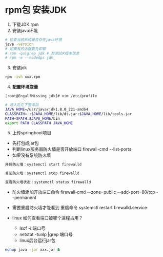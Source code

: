 # rpm包 安装JDK
1. 下载JDK rpm
2. 安装java环境
```bash
# 检查当前系统是否存在java环境  
java -version
# 如果有的话就要先卸载
# rpm -qa|grep jdk # 检测JDK版本信息
# rpm -e --nodedps jdk_
```
3. 安装jdk
```bash
rpm -ivh xxx.rpm
```
4. **配置环境变量**  
```bash
[root@EngulfMissing jdk]# vim /etc/profile

# 进入后在下面添加
JAVA_HOME=/usr/java/jdk1.8.0_221-amd64
CLASSPATH=.:$JAVA_HOME/lib/dt.jar:$JAVA_HOME/lib/tools.jar
PATH=$PATH:$JAVA_HOME/bin
export PATH CLASSPATH JAVA_HOME
```
5. 上传springboot项目
  - 先打包成jar包
  - 判断linux服务器防火墙是否开放端口  firewall-cmd --list-ports
  - 如果没有系统防火墙
```bash
开启防火墙：systemctl start firewalld

关闭防火墙：systemctl stop firewalld

查看防火墙状态：systemctl status firewalld
```
  - 防火墙添加开放端口命令   firewall-cmd --zone=public --add-port=80/tcp --permanent
  - 需要重启防火墙才能看到  重启命令  systemctl restart firewalld.service

- linux 如何查看端口被哪个进程占用？
  - lsof  -i:端口号
  - netstat -tunlp |grep 端口号
  - linux后台运行jar包
```bash
nohup java -jar xxx.jar &
```
